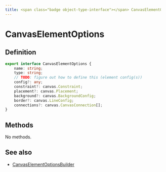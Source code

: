 ```yaml
---
title: <span class="badge object-type-interface"></span> CanvasElementOptions
---
```

# <span class="badge object-type-interface"></span> CanvasElementOptions

## Definition

```typescript
export interface CanvasElementOptions {
	name: string;
	type: string;
	// TODO: figure out how to define this (element config(s))
	config?: any;
	constraint?: canvas.Constraint;
	placement?: canvas.Placement;
	background?: canvas.BackgroundConfig;
	border?: canvas.LineConfig;
	connections?: canvas.CanvasConnection[];
}

```
## Methods

No methods.
## See also

 * <span class="badge builder"></span> [CanvasElementOptionsBuilder](./builder-CanvasElementOptionsBuilder.md)
